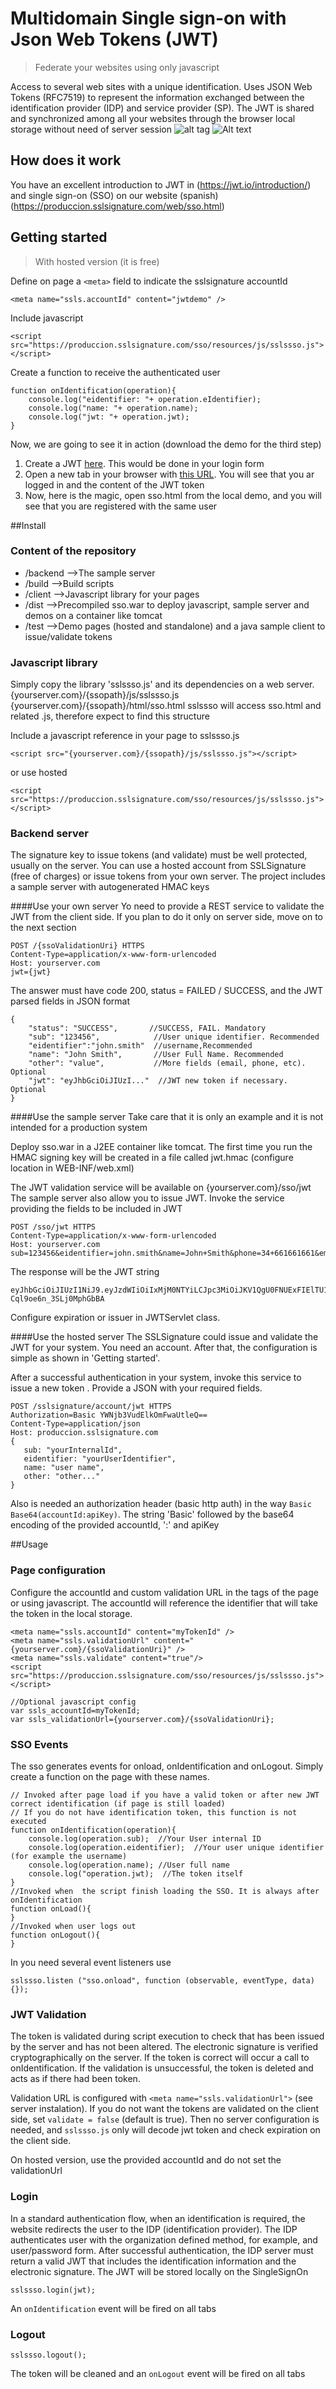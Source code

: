 # Multidomain Single sign-on with Json Web Tokens (JWT)
> Federate your websites using only javascript

Access to several web sites with a unique identification. Uses JSON Web Tokens (RFC7519) to represent the information exchanged between the identification provider (IDP) and service provider (SP). The JWT is shared and synchronized among all your websites through the browser local storage without need of server session
![alt tag](https://desarrollo.sslsignature.com/web/images/ssoiframe.png)
![Alt text](https://desarrollo.sslsignature.com/web/images/ssoiframe.png "Optional title")

## How does it work
You have an excellent introduction to JWT in (https://jwt.io/introduction/) and single sign-on (SSO) on our website (spanish) (https://produccion.sslsignature.com/web/sso.html)

## Getting started
> With hosted version (it is free)

Define on page a `<meta>` field to indicate the sslsignature accountId
```
<meta name="ssls.accountId" content="jwtdemo" />
```
Include javascript
```
<script src="https://produccion.sslsignature.com/sso/resources/js/sslssso.js"></script>
```
Create a function to receive the authenticated user
```
function onIdentification(operation){
    console.log("eidentifier: "+ operation.eIdentifier);
    console.log("name: "+ operation.name);
    console.log("jwt: "+ operation.jwt);
}
```
Now, we are going to see it in action (download the demo for the third step)

1. Create a JWT [here](https://desarrollo.sslsignature.com/sso/standalone/index.html). This would be done in your login form
2. Open a new tab in your browser with [this URL](https://desarrollo.sslsignature.com/sso/standalone/sso.html). You will see that you ar logged in and the content of the JWT token
3. Now, here is the magic, open sso.html from the local demo, and you will see that you are registered with the same user

##Install
### Content of the repository
* /backend  -->The sample server
* /build    -->Build scripts
* /client   -->Javascript library for your pages
* /dist     -->Precompiled sso.war to deploy javascript, sample server and demos on a container like tomcat
* /test     -->Demo pages (hosted and standalone) and a java sample client to issue/validate tokens

### Javascript library
Simply copy the library 'sslssso.js' and its dependencies on a web server. 
{yourserver.com}/{ssopath}/js/sslssso.js
{yourserver.com}/{ssopath}/html/sso.html
sslssso will access sso.html and related .js, therefore expect to find this structure

Include a javascript reference in your page to sslssso.js
```
<script src="{yourserver.com}/{ssopath}/js/sslssso.js"></script>
```
or use hosted
```
<script src="https://produccion.sslsignature.com/sso/resources/js/sslssso.js"></script>
```
### Backend server
The signature key to issue tokens (and validate) must be well protected, usually on the server. You can use a hosted account from SSLSignature (free of charges) or issue tokens from your own server. The project includes a sample server with autogenerated HMAC keys

####Use your own server
Yo need to provide a REST service to validate the JWT from the client side. If you plan to do it only on server side, move on to the next section
```
POST /{ssoValidationUri} HTTPS
Content-Type=application/x-www-form-urlencoded
Host: yourserver.com
jwt={jwt}
```
The answer must have code 200, status = FAILED / SUCCESS, and the JWT parsed fields in JSON format
```
{
    "status": "SUCCESS",       //SUCCESS, FAIL. Mandatory
    "sub": "123456",            //User unique identifier. Recommended
    "eidentifier":"john.smith"  //username,Recommended
    "name": "John Smith",       //User Full Name. Recommended
    "other": "value",           //More fields (email, phone, etc). Optional
    "jwt": "eyJhbGciOiJIUzI..."  //JWT new token if necessary. Optional
}

```


####Use the sample server
Take care that it is only an example and it is not intended for a production system

Deploy sso.war in a J2EE container like tomcat. The first time you run the HMAC signing key will be created in a file called jwt.hmac (configure location in WEB-INF/web.xml)

The JWT validation service will be available on {yourserver.com}/sso/jwt
The sample server also allow you to issue JWT. Invoke the service providing the fields to be included in JWT
```
POST /sso/jwt HTTPS
Content-Type=application/x-www-form-urlencoded
Host: yourserver.com
sub=123456&eidentifier=john.smith&name=John+Smith&phone=34+661661661&email=john.smith%40mycompany.com&other=...
```
The response will be the JWT string
```
eyJhbGciOiJIUzI1NiJ9.eyJzdWIiOiIxMjM0NTYiLCJpc3MiOiJKV1QgU0FNUExFIElTU1VFUiIsImlhdCI6MTQ2MzU4MTg4MSwiZXhwIjoxNDYzNjY4MjgxLCJwaG9uZSI6IjM0IDY2MTY2MTY2MSIsIm90aGVyIjoiLi4uIiwiZWlkZW50aWZpZXIiOiJqb2huLnNtaXRoIiwiZW1haWwiOiJqb2huLnNtaXRoQG15Y29tcGFueS5jb20iLCJuYW1lIjoiSm9obiBTbWl0aCJ9.eaihxfyO8zWJJm0o97T6p-Cql9oe6n_3SLj0MphGbBA
```
Configure expiration or issuer in JWTServlet class. 

####Use the hosted server
The SSLSignature could issue and validate the JWT for your system. You need an account. After that, the configuration is simple as shown in 'Getting started'.

After a successful authentication in your system, invoke this service to issue a new token . Provide a JSON with your required fields.

```
POST /sslsignature/account/jwt HTTPS
Authorization=Basic YWNjb3VudElkOmFwaUtleQ==
Content-Type=application/json
Host: produccion.sslsignature.com
{
   sub: "yourInternalId",
   eidentifier: "yourUserIdentifier",
   name: "user name",
   other: "other..."
}
```
Also is needed an authorization header (basic http auth) in the way `Basic Base64(accountId:apiKey)`. The string 'Basic' followed by the base64 encoding of the provided accountId, ':' and apiKey

##Usage
### Page configuration

Configure the accountId and custom validation URL in the <meta> tags of the page or using javascript. The accountId will reference the identifier that will take the token in the local storage.
```
<meta name="ssls.accountId" content="myTokenId" />
<meta name="ssls.validationUrl" content="{yourserver.com}/{ssoValidationUri}" />
<meta name="ssls.validate" content="true"/>
<script src="https://produccion.sslsignature.com/sso/resources/js/sslssso.js"></script>

//Optional javascript config
var ssls_accountId=myTokenId;
var ssls_validationUrl={yourserver.com}/{ssoValidationUri};
```

### SSO Events
The sso generates events for onload, onIdentification and onLogout. Simply create a function on the page with these names.
```
// Invoked after page load if you have a valid token or after new JWT correct identification (if page is still loaded)
// If you do not have identification token, this function is not executed
function onIdentification(operation){
    console.log(operation.sub);  //Your User internal ID
    console.log(operation.eidentifier);  //Your user unique identifier (for example the username)
    console.log(operation.name); //User full name
    console.log("operation.jwt);  //The token itself
}
//Invoked when  the script finish loading the SSO. It is always after onIdentification
function onLoad(){
}
//Invoked when user logs out
function onLogout(){
}
```
In you need several event listeners use
```
sslssso.listen ("sso.onload", function (observable, eventType, data) {});
```
### JWT Validation
The token is validated during script execution to check that has been issued by the server and has not been altered. The electronic signature is verified cryptographically on the server. If the token is correct will occur a call to onIdentification. If the validation is unsuccessful, the token is deleted and acts as if there had been token.

Validation URL is configured with `<meta name="ssls.validationUrl">` (see server instalation). If you do not want the tokens are validated on the client side, set `validate = false` (default is true). Then no server configuration is needed, and `sslssso.js` only will decode jwt token and check expiration on the client side.

On hosted version, use the provided accountId and do not set the validationUrl

### Login
In a standard authentication flow, when an identification is required, the website redirects the user to the IDP (identification provider). The IDP authenticates user with the organization defined method, for example, and user/password form. After successful authentication, the IDP server must return a valid JWT that includes the identification information and the electronic signature. The JWT will be stored locally on the SingleSignOn
```
sslssso.login(jwt);
```
An `onIdentification` event will be fired on all tabs

### Logout
```
sslssso.logout();
```
The token will be cleaned and an `onLogout` event will be fired on all tabs

